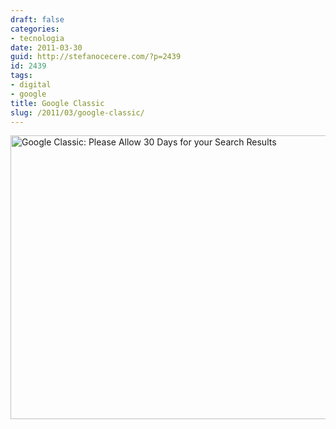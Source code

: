 ```yaml
---
draft: false
categories:
- tecnologia
date: 2011-03-30
guid: http://stefanocecere.com/?p=2439
id: 2439
tags:
- digital
- google
title: Google Classic
slug: /2011/03/google-classic/
---
```


<img src="http://farm4.static.flickr.com/3632/3389581452_2a5b6a8ba0_z.jpg?zz=1" width="640" height="454" alt="Google Classic: Please Allow 30 Days for your Search Results" />